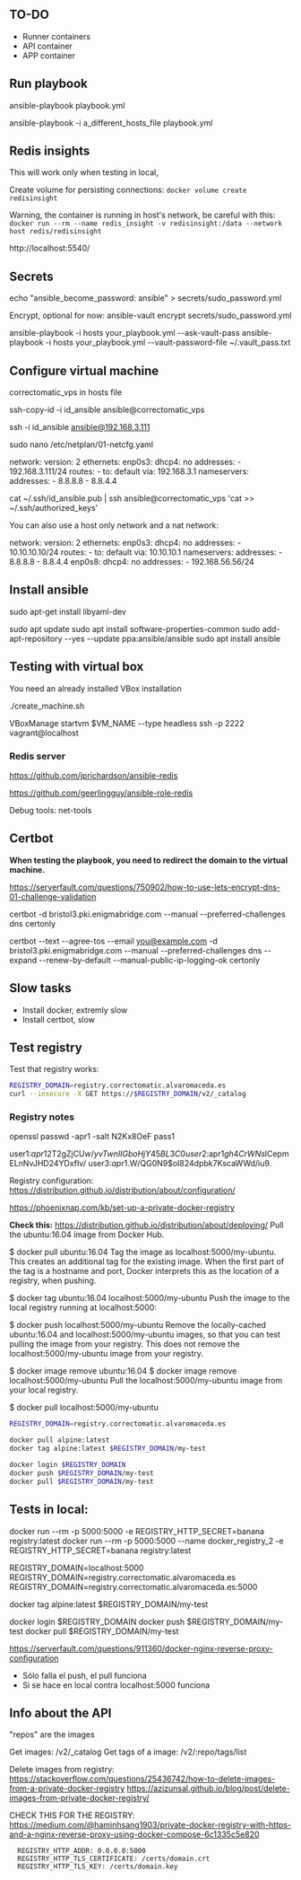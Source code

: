 ## TO-DO

- Runner containers
- API container
- APP container


## Run playbook

ansible-playbook playbook.yml

ansible-playbook -i a_different_hosts_file playbook.yml


## Redis insights

This will work only when testing in local,

Create volume for persisting connections:
`docker volume create redisinsight`

Warning, the container is running in host's network, be careful with this:
`docker run --rm --name redis_insight -v redisinsight:/data --network host redis/redisinsight`

http://localhost:5540/

## Secrets

echo "ansible_become_password: ansible" > secrets/sudo_password.yml

Encrypt, optional for now:
ansible-vault encrypt secrets/sudo_password.yml

ansible-playbook -i hosts your_playbook.yml --ask-vault-pass
ansible-playbook -i hosts your_playbook.yml --vault-password-file ~/.vault_pass.txt

## Configure virtual machine

correctomatic_vps in hosts file

ssh-copy-id -i id_ansible ansible@correctomatic_vps

ssh -i id_ansible ansible@192.168.3.111

sudo nano /etc/netplan/01-netcfg.yaml


network:
  version: 2
  ethernets:
    enp0s3:
      dhcp4: no
      addresses:
        - 192.168.3.111/24
      routes:
        - to: default
          via: 192.168.3.1
      nameservers:
        addresses:
          - 8.8.8.8
          - 8.8.4.4


cat ~/.ssh/id_ansible.pub | ssh ansible@correctomatic_vps 'cat >> ~/.ssh/authorized_keys'

You can also use a host only network and a nat network:

network:
  version: 2
  ethernets:
    enp0s3:
      dhcp4: no
      addresses:
        - 10.10.10.10/24
      routes:
        - to: default
          via: 10.10.10.1
      nameservers:
        addresses:
          - 8.8.8.8
          - 8.8.4.4
    enp0s8:
      dhcp4: no
      addresses:
        - 192.168.56.56/24

## Install ansible

sudo apt-get install libyaml-dev

sudo apt update
sudo apt install software-properties-common
sudo add-apt-repository --yes --update ppa:ansible/ansible
sudo apt install ansible



## Testing with virtual box

You need an already installed VBox installation

./create_machine.sh


VBoxManage startvm $VM_NAME --type headless
ssh -p 2222 vagrant@localhost



### Redis server

https://github.com/jprichardson/ansible-redis

https://github.com/geerlingguy/ansible-role-redis


Debug tools:
net-tools

## Certbot

**When testing the playbook, you need to redirect the domain to the virtual machine.**

https://serverfault.com/questions/750902/how-to-use-lets-encrypt-dns-01-challenge-validation


certbot -d bristol3.pki.enigmabridge.com --manual --preferred-challenges dns certonly

certbot --text --agree-tos --email you@example.com -d bristol3.pki.enigmabridge.com --manual --preferred-challenges dns --expand --renew-by-default  --manual-public-ip-logging-ok certonly



## Slow tasks
- Install docker, extremly slow
- Install certbot, slow


## Test registry

Test that registry works:
```bash
REGISTRY_DOMAIN=registry.correctomatic.alvaromaceda.es
curl --insecure -X GET https://$REGISTRY_DOMAIN/v2/_catalog
```

### Registry notes

openssl passwd -apr1 -salt N2Kx8OeF pass1

user1:$apr1$2T2gZjCU$w/yvTwnIlGboHjY45BL3C0
user2:$apr1$gh4CrWNs$lCepmELnNvJHD24YDxfIv/
user3:$apr1$.W/QG0N9$oI824dpbk7KscaWWd/iu9.


Registry configuration:
https://distribution.github.io/distribution/about/configuration/


https://phoenixnap.com/kb/set-up-a-private-docker-registry


**Check this:**
https://distribution.github.io/distribution/about/deploying/
Pull the ubuntu:16.04 image from Docker Hub.

$ docker pull ubuntu:16.04
Tag the image as localhost:5000/my-ubuntu. This creates an additional tag for the existing image. When the first part of the tag is a hostname and port, Docker interprets this as the location of a registry, when pushing.

$ docker tag ubuntu:16.04 localhost:5000/my-ubuntu
Push the image to the local registry running at localhost:5000:

$ docker push localhost:5000/my-ubuntu
Remove the locally-cached ubuntu:16.04 and localhost:5000/my-ubuntu images, so that you can test pulling the image from your registry. This does not remove the localhost:5000/my-ubuntu image from your registry.

$ docker image remove ubuntu:16.04
$ docker image remove localhost:5000/my-ubuntu
Pull the localhost:5000/my-ubuntu image from your local registry.

$ docker pull localhost:5000/my-ubuntu


```bash
REGISTRY_DOMAIN=registry.correctomatic.alvaromaceda.es

docker pull alpine:latest
docker tag alpine:latest $REGISTRY_DOMAIN/my-test

docker login $REGISTRY_DOMAIN
docker push $REGISTRY_DOMAIN/my-test
docker pull $REGISTRY_DOMAIN/my-test
```



Tests in local:
-----------------------

docker run --rm -p 5000:5000 -e REGISTRY_HTTP_SECRET=banana registry:latest
docker run --rm -p 5000:5000 --name docker_registry_2 -e REGISTRY_HTTP_SECRET=banana registry:latest

REGISTRY_DOMAIN=localhost:5000
REGISTRY_DOMAIN=registry.correctomatic.alvaromaceda.es
REGISTRY_DOMAIN=registry.correctomatic.alvaromaceda.es:5000

docker tag alpine:latest $REGISTRY_DOMAIN/my-test

docker login $REGISTRY_DOMAIN
docker push $REGISTRY_DOMAIN/my-test
docker pull $REGISTRY_DOMAIN/my-test


https://serverfault.com/questions/911360/docker-nginx-reverse-proxy-configuration


- Sólo falla el push, el pull funciona
- Si se hace en local contra localhost:5000 funciona


## Info about the API

"repos" are the images

Get images: /v2/_catalog
Get tags of a image: /v2/:repo/tags/list

Delete images from registry:
https://stackoverflow.com/questions/25436742/how-to-delete-images-from-a-private-docker-registry
https://azizunsal.github.io/blog/post/delete-images-from-private-docker-registry/

CHECK THIS FOR THE REGISTRY:
https://medium.com/@haminhsang1903/private-docker-registry-with-https-and-a-nginx-reverse-proxy-using-docker-compose-6c1335c5e820

      REGISTRY_HTTP_ADDR: 0.0.0.0:5000
      REGISTRY_HTTP_TLS_CERTIFICATE: /certs/domain.crt
      REGISTRY_HTTP_TLS_KEY: /certs/domain.key
